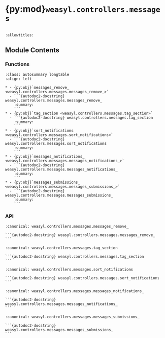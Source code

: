 # {py:mod}`weasyl.controllers.messages`

```{py:module} weasyl.controllers.messages
```

```{autodoc2-docstring} weasyl.controllers.messages
:allowtitles:
```

## Module Contents

### Functions

````{list-table}
:class: autosummary longtable
:align: left

* - {py:obj}`messages_remove_ <weasyl.controllers.messages.messages_remove_>`
  - ```{autodoc2-docstring} weasyl.controllers.messages.messages_remove_
    :summary:
    ```
* - {py:obj}`tag_section <weasyl.controllers.messages.tag_section>`
  - ```{autodoc2-docstring} weasyl.controllers.messages.tag_section
    :summary:
    ```
* - {py:obj}`sort_notifications <weasyl.controllers.messages.sort_notifications>`
  - ```{autodoc2-docstring} weasyl.controllers.messages.sort_notifications
    :summary:
    ```
* - {py:obj}`messages_notifications_ <weasyl.controllers.messages.messages_notifications_>`
  - ```{autodoc2-docstring} weasyl.controllers.messages.messages_notifications_
    :summary:
    ```
* - {py:obj}`messages_submissions_ <weasyl.controllers.messages.messages_submissions_>`
  - ```{autodoc2-docstring} weasyl.controllers.messages.messages_submissions_
    :summary:
    ```
````

### API

````{py:function} messages_remove_(request)
:canonical: weasyl.controllers.messages.messages_remove_

```{autodoc2-docstring} weasyl.controllers.messages.messages_remove_
```
````

````{py:function} tag_section(results, section)
:canonical: weasyl.controllers.messages.tag_section

```{autodoc2-docstring} weasyl.controllers.messages.tag_section
```
````

````{py:function} sort_notifications(notifications)
:canonical: weasyl.controllers.messages.sort_notifications

```{autodoc2-docstring} weasyl.controllers.messages.sort_notifications
```
````

````{py:function} messages_notifications_(request)
:canonical: weasyl.controllers.messages.messages_notifications_

```{autodoc2-docstring} weasyl.controllers.messages.messages_notifications_
```
````

````{py:function} messages_submissions_(request)
:canonical: weasyl.controllers.messages.messages_submissions_

```{autodoc2-docstring} weasyl.controllers.messages.messages_submissions_
```
````
